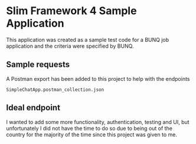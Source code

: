 # Slim Framework 4 Sample Application


This application was created as a sample test code for a BUNQ job application and the criteria were specified by BUNQ.

## Sample requests

A Postman export has been added to this project to help with the endpoints

```code
SimpleChatApp.postman_collection.json
```

## Ideal endpoint
I wanted to add some more functionality, authentication, testing and UI, but unfortunately I did not have the time to do so due to being
out of the country for the majority of the time since this project was given to me.